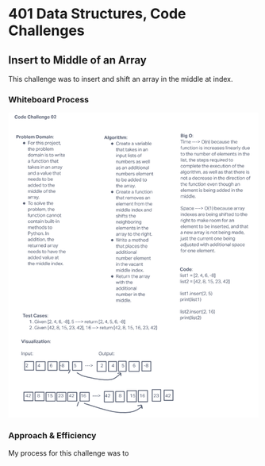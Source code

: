 # 401 Data Structures, Code Challenges

## Insert to Middle of an Array

This challenge was to insert and shift an array in the middle at index.

### Whiteboard Process

![Whiteboard image](./array-insert-shift.png)

### Approach & Efficiency

My process for this challenge was to
